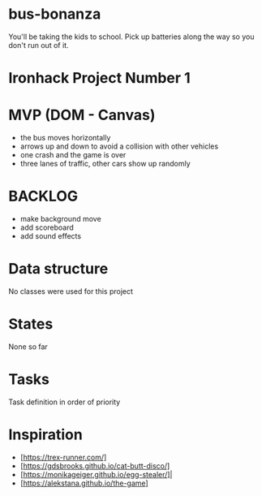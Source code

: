 # bus-bonanza
You'll be taking the kids to school. Pick up batteries along the way so you don't run out of it.

# Ironhack Project Number 1

# MVP (DOM - Canvas)
- the bus moves horizontally
- arrows up and down to avoid a collision with other vehicles
- one crash and the game is over
- three lanes of traffic, other cars show up randomly

# BACKLOG
- make background move
- add scoreboard
- add sound effects

# Data structure
No classes were used for this project

# States
None so far

# Tasks
Task definition in order of priority

# Inspiration
- [https://trex-runner.com/]
- [https://gdsbrooks.github.io/cat-butt-disco/]
- [https://monikageiger.github.io/egg-stealer/]|
- [https://alekstana.github.io/the-game]
